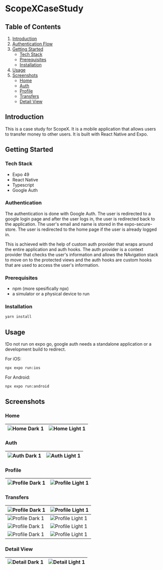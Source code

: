# ScopeXCaseStudy

## Table of Contents

1. [Introduction](#introduction)
2. [Authentication Flow](#authentication)
3. [Getting Started](#getting-started)
    - [Tech Stack ](#tech-stack)
    - [Prerequisites](#prerequisites)
    - [Installation](#installation)
5. [Usage](#usage)
6. [Screenshots](#screenshots)
    - [Home](#home)
    - [Auth](#auth)
    - [Profile](#profile)
    - [Transfers](#transfers)
    - [Detail View](#detail-view)
    

## Introduction

This is a case study for ScopeX. It is a mobile application that allows users to transfer money to other users. It is built with React Native and Expo.


## Getting Started



### Tech Stack 
- Expo 49
- React Native
- Typescript
- Google Auth

### Authentication

The authentication is done with Google Auth. The user is redirected to a google login page and after the user logs in, the user is redirected back to the application. The user's email and name is stored in the expo-secure-store. The user is redirected to the home page if the user is already logged in.

This is achieved with the help of custom auth provider that wraps around the entire application and auth hooks. The auth provider is a context provider that checks the user's information and allows the NAvigation stack to move on to the protected views and the auth hooks are custom hooks that are used to access the user's information.

### Prerequisites
- npm (more spesifically npx)
- a simulator or a physical device to run

### Installation
```bash
yarn install
```
## Usage
!Do not run on expo go, google auth needs a standalone application or a development build to redirect.

For iOS:
```bash
npx expo run:ios
```

For Android:
```bash
npx expo run:android
```

## Screenshots

### Home
![Home Dark 1](screenshots/home_dark.png) | ![Home Light 1](screenshots/home.png)
--- | ---
### Auth
![Auth Dark 1](screenshots/auth_dark.png) | ![Auth Light 1](screenshots/auth.png)
--- | ---
### Profile
![Profile Dark 1](screenshots/profile_dark.png) | ![Profile Light 1](screenshots/profile.png)
--- | ---
### Transfers
![Profile Dark 1](screenshots/transfers_dark.png) | ![Profile Light 1](screenshots/transfers.png)
--- | ---
![Profile Dark 1](screenshots/loading_dark.png) | ![Profile Light 1](screenshots/loading.png)
![Profile Dark 1](screenshots/search_dark.png) | ![Profile Light 1](screenshots/search.png)
![Profile Dark 1](screenshots/not_found_fark.png) | ![Profile Light 1](screenshots/not_found.png)

### Detail View
![Detail Dark 1](screenshots/transfer_dark.png) | ![Detail Light 1](screenshots/transfer.png)
--- | ---

